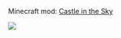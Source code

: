 Minecraft mod: [Castle in the Sky](https://www.curseforge.com/minecraft/mc-mods/castle-in-the-sky-the-fairytale-of-laputa)

![](pics/2021-06-22_00.png)
